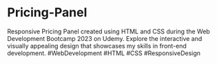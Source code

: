 # Pricing-Panel
Responsive Pricing Panel created using HTML and CSS during the Web Development Bootcamp 2023 on Udemy. Explore the interactive and visually appealing design that showcases my skills in front-end development. #WebDevelopment #HTML #CSS #ResponsiveDesign
